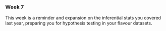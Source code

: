 
### Week 7
This week is a reminder and expansion on the inferential stats you covered last year, preparing you for hypothesis testing in your flavour datasets.